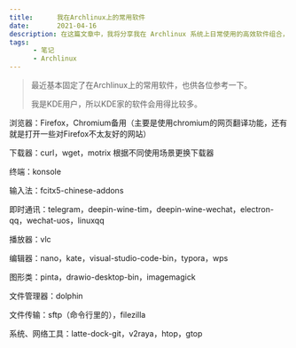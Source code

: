 ```yaml
---
title:      我在Archlinux上的常用软件
date:       2021-04-16
description: 在这篇文章中，我将分享我在 Archlinux 系统上日常使用的高效软件组合，特别适合 KDE 桌面环境的用户参考。内容涵盖浏览器、下载工具、终端、输入法、通讯应用、媒体播放器、编辑器、图形处理工具、文件管理及系统网络实用程序等多个类别。无论你是刚接触 Archlinux 还是希望优化自己的软件配置，这篇文章都能为你提供实用的建议和工具推荐，帮助你打造更流畅、高效的工作和娱乐体验。
tags: 
      - 笔记
      - Archlinux
---
```


> 最近基本固定了在Archlinux上的常用软件，也供各位参考一下。
>
> 我是KDE用户，所以KDE家的软件会用得比较多。

浏览器：Firefox，Chromium备用（主要是使用chromium的网页翻译功能，还有就是打开一些对Firefox不太友好的网站）

下载器：curl，wget，motrix	根据不同使用场景更换下载器

终端：konsole

输入法：fcitx5-chinese-addons

即时通讯：telegram，deepin-wine-tim，deepin-wine-wechat，electron-qq，wechat-uos，linuxqq

播放器：vlc

编辑器：nano，kate，visual-studio-code-bin，typora，wps

图形类：pinta，drawio-desktop-bin，imagemagick

文件管理器：dolphin

文件传输：sftp（命令行里的），filezilla

系统、网络工具：latte-dock-git，v2raya，htop，gtop
